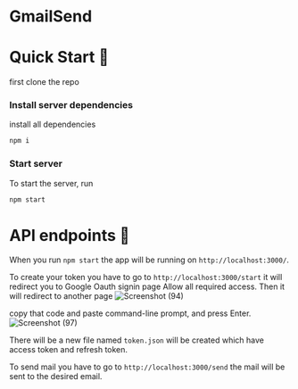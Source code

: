 # GmailSend

# Quick Start 🚀

first clone the repo 
### Install server dependencies

install all dependencies

```bash
npm i
```

### Start server

To start the server, run

```bash
npm start
```

# API endpoints 🚀
When you run `npm start` the app will be running on `http://localhost:3000/`.

To create your token you have to go to `http://localhost:3000/start` it will redirect you to Google Oauth signin page
Allow all required access. Then it will redirect to another page
![Screenshot (94)](https://user-images.githubusercontent.com/53190704/118308423-8d9ad600-b509-11eb-8ab9-534ce2d32012.png)

copy that code and paste command-line prompt, and press Enter.
![Screenshot (97)](https://user-images.githubusercontent.com/53190704/118309079-5d076c00-b50a-11eb-935b-461d803aa011.png)

There will be a new file named `token.json` will be created which have access token and refresh token. 

To send mail you have to go to `http://localhost:3000/send` the mail will be sent to the desired email.


